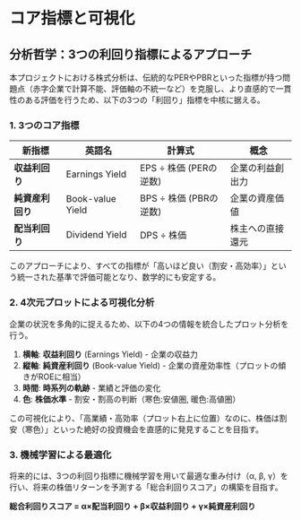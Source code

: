 # コア指標と可視化

## 分析哲学：3つの利回り指標によるアプローチ

本プロジェクトにおける株式分析は、伝統的なPERやPBRといった指標が持つ問題点（赤字企業で計算不能、評価軸の不統一など）を克服し、より直感的で一貫性のある評価を行うため、以下の3つの「利回り」指標を中核に据える。

### 1. 3つのコア指標

| 新指標 | 英語名 | 計算式 | 概念 |
|---|---|---|---|
| **収益利回り** | Earnings Yield | EPS ÷ 株価 (PERの逆数) | 企業の利益創出力 |
| **純資産利回り**| Book-value Yield| BPS ÷ 株価 (PBRの逆数) | 企業の資産価値 |
| **配当利回り** | Dividend Yield | DPS ÷ 株価 | 株主への直接還元 |

このアプローチにより、すべての指標が「高いほど良い（割安・高効率）」という統一された基準で評価可能となり、数学的にも安定する。

### 2. 4次元プロットによる可視化分析

企業の状況を多角的に捉えるため、以下の4つの情報を統合したプロット分析を行う。

1. **横軸**: **収益利回り** (Earnings Yield) - 企業の収益力
2. **縦軸**: **純資産利回り** (Book-value Yield) - 企業の資産効率性（プロットの傾きがROEに相当）
3. **時間**: **時系列の軌跡** - 業績と評価の変化
4. **色**: **株価水準** - 割安・割高の判断（寒色:安値圏, 暖色:高値圏）

この可視化により、「高業績・高効率（プロット右上に位置）なのに、株価は割安（寒色）」といった絶好の投資機会を直感的に発見することを目指す。

### 3. 機械学習による最適化

将来的には、3つの利回り指標に機械学習を用いて最適な重み付け（α, β, γ）を行い、将来の株価リターンを予測する「総合利回りスコア」の構築を目指す。

**総合利回りスコア = α×配当利回り + β×収益利回り + γ×純資産利回り**
